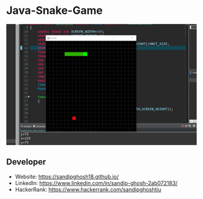 # Java-Snake-Game

<img src="ss.PNG" >


## Developer
* Website: https://sandipghosh18.github.io/
* LinkedIn:  https://www.linkedin.com/in/sandip-ghosh-2ab072183/
* HackerRank: https://www.hackerrank.com/sandipghoshtiu

